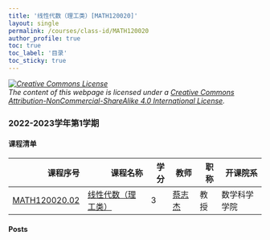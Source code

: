 ```yaml
---
title: '线性代数（理工类）[MATH120020]'
layout: single
permalink: /courses/class-id/MATH120020
author_profile: true
toc: true
toc_label: '目录'
toc_sticky: true
---
```



<div class='notice--warning'>
	<p><i><a rel='license' href='http://creativecommons.org/licenses/by-nc-sa/4.0/'><img alt='Creative Commons License' style='border-width:0' src='https://i.creativecommons.org/l/by-nc-sa/4.0/88x31.png' /></a><br /> The content of this webpage is licensed under a <a rel='license' href='http://creativecommons.org/licenses/by-nc-sa/4.0/'>Creative Commons Attribution-NonCommercial-ShareAlike 4.0 International License</a>.</i></p>
</div>

### 2022-2023学年第1学期


#### 课程清单

<div style='text-align: center;' id='MATH120020_2223F'> <table id='MATH120020_2223F_table'>
  <thead>
    <tr style="text-align: right;">
      <th>课程序号</th>
      <th>课程名称</th>
      <th>学分</th>
      <th>教师</th>
      <th>职称</th>
      <th>开课院系</th>
    </tr>
  </thead>
  <tbody>
    <tr>
      <td><a href='https://fdu-math.github.io/courses/class-id/MATH120020-02'>MATH120020.02</a></td>
      <td><a href='https://fdu-math.github.io/courses/MATH120020'>线性代数（理工类）</a></td>
      <td>3</td>
      <td><a href='https://fdu-math.github.io/teachers/蔡志杰'>蔡志杰</a></td>
      <td>教授</td>
      <td>数学科学学院</td>
    </tr>
  </tbody>
</table></div>

#### Posts

